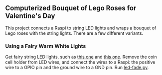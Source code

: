 ## Computerized Bouquet of Lego Roses for Valentine's Day

This project connects a Raspi to string LED lights and wraps a bouquet of Lego roses with the string lights. There are a few different variants.

### Using a Fairy Warm White Lights 

Get fairy string LED lights, such as [this one](https://www.adafruit.com/product/893) and [this one](https://www.amazon.com/Waterproof-Fireflies-Christmas-Valentines-Decoration/dp/B0BN8543JL). Remove the coin cell holder from LED wires, and connect the wires to a Raspi: the positive wire to a GPIO pin and the ground wire to a GND pin. Run [led-fade.py](code/led-fade.py). 

### 
